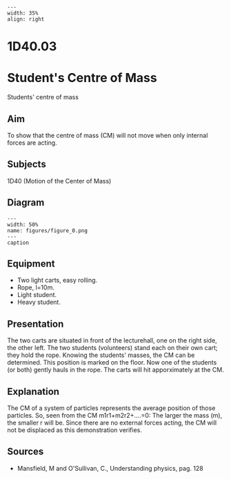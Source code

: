 
```{figure} /figures/busy.png
---
width: 35%
align: right
```
# 1D40.03 
  # Student's Centre of Mass 
 Students' centre of mass   
  
## Aim   
 To show that the centre of mass (CM) will not move when only internal forces are acting.    
  
## Subjects   
 1D40 (Motion of the Center of Mass)   
  
## Diagram   
    
```{figure} figures/figure_0.png  
---  
width: 50%  
name: figures/figure_0.png  
---  
caption  
``` 
     
  
## Equipment   
 
 *  Two light carts, easy rolling. 
 *  Rope, l=10m. 
 *  Light student. 
 *  Heavy student.
       
  
## Presentation   
 The two carts are situated in front of the lecturehall, one on the right side, the other left. The two students (volunteers) stand each on their own cart; they hold the rope. Knowing the students' masses, the CM can be determined. This position is marked on the floor. Now one of the students (or both) gently hauls in the rope. The carts will hit apporximately at the CM.    
  
## Explanation   
 The CM of a system of particles represents the average position of those particles. So, seen from the CM m1r1+m2r2+….=0: The larger the mass (m), the smaller r will be. Since there are no external forces acting, the CM will not be displaced as this demonstration verifies.    
  
## Sources   
 
 *  Mansfield, M and O'Sullivan, C., Understanding physics, pag. 128
  